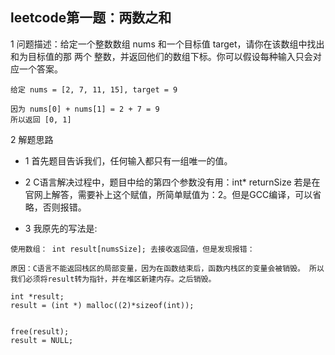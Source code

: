 ## leetcode第一题：两数之和

1 问题描述：给定一个整数数组 nums 和一个目标值 target，请你在该数组中找出和为目标值的那 两个 整数，并返回他们的数组下标。你可以假设每种输入只会对应一个答案。

```
给定 nums = [2, 7, 11, 15], target = 9

因为 nums[0] + nums[1] = 2 + 7 = 9
所以返回 [0, 1]
```

2 解题思路

- 1 首先题目告诉我们，任何输入都只有一组唯一的值。

- 2 C语言解决过程中，题目中给的第四个参数没有用：int* returnSize 若是在官网上解答，需要补上这个赋值，所简单赋值为：2。但是GCC编译，可以省略，否则报错。

- 3 我原先的写法是:

```
使用数组： int result[numsSize]; 去接收返回值，但是发现报错： 

原因：C语言不能返回栈区的局部变量，因为在函数结束后，函数内栈区的变量会被销毁。 所以我们必须将result转为指针，并在堆区新建内存。之后销毁。

int *result;
result = (int *) malloc((2)*sizeof(int));  


free(result);
result = NULL;
```





